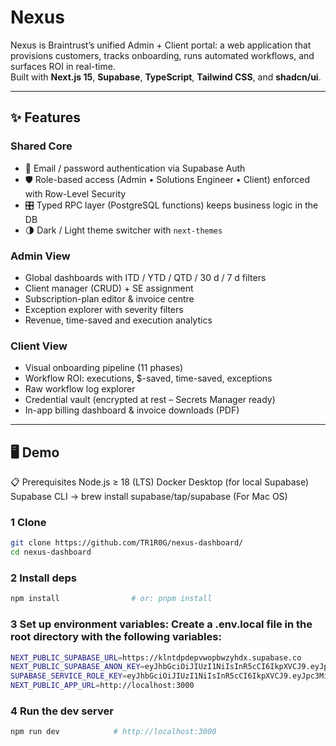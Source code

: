 # Nexus

Nexus is Braintrust’s unified Admin + Client portal: a web application that provisions customers, tracks onboarding, runs automated workflows, and surfaces ROI in real-time.  
Built with **Next.js 15**, **Supabase**, **TypeScript**, **Tailwind CSS**, and **shadcn/ui**.

---

## ✨ Features

### Shared Core  
- 🔐 Email / password authentication via Supabase Auth  
- 🛡️ Role-based access (Admin • Solutions Engineer • Client) enforced with Row-Level Security  
- 🎛️ Typed RPC layer (PostgreSQL functions) keeps business logic in the DB  
- 🌗 Dark / Light theme switcher with `next-themes`  

### Admin View  
- Global dashboards with ITD / YTD / QTD / 30 d / 7 d filters  
- Client manager (CRUD) + SE assignment  
- Subscription-plan editor & invoice centre  
- Exception explorer with severity filters  
- Revenue, time-saved and execution analytics  

### Client View  
- Visual onboarding pipeline (11 phases)  
- Workflow ROI: executions, $-saved, time-saved, exceptions  
- Raw workflow log explorer  
- Credential vault (encrypted at rest – Secrets Manager ready)  
- In-app billing dashboard & invoice downloads (PDF)  

---

## 🖥️ Demo

📋 Prerequisites
Node.js ≥ 18 (LTS)
Docker Desktop (for local Supabase)
Supabase CLI → brew install supabase/tap/supabase (For Mac OS)

### 1 Clone
```bash
git clone https://github.com/TR1R0G/nexus-dashboard/
cd nexus-dashboard
```

### 2 Install deps
```bash
npm install                # or: pnpm install
```

### 3 Set up environment variables: Create a .env.local file in the root directory with the following variables:

```bash
NEXT_PUBLIC_SUPABASE_URL=https://klntdpdepvwopbwzyhdx.supabase.co
NEXT_PUBLIC_SUPABASE_ANON_KEY=eyJhbGciOiJIUzI1NiIsInR5cCI6IkpXVCJ9.eyJpc3MiOiJzdXBhYmFzZSIsInJlZiI6ImtsbnRkcGRlcHZ3b3Bid3p5aGR4Iiwicm9sZSI6ImFub24iLCJpYXQiOjE3NDgxNDEzMjQsImV4cCI6MjA2MzcxNzMyNH0.ufMOZSVwna6q6vXb8oqROCyCcp84l7o8S_TiCV4cBvo
SUPABASE_SERVICE_ROLE_KEY=eyJhbGciOiJIUzI1NiIsInR5cCI6IkpXVCJ9.eyJpc3MiOiJzdXBhYmFzZSIsInJlZiI6ImtsbnRkcGRlcHZ3b3Bid3p5aGR4Iiwicm9sZSI6InNlcnZpY2Vfcm9sZSIsImlhdCI6MTc0ODE0MTMyNCwiZXhwIjoyMDYzNzE3MzI0fQ.DZIq1SIXbPCf1wkXqjg6SjlNDR5yMXeE3sw_DUPK5bI
NEXT_PUBLIC_APP_URL=http://localhost:3000
```

### 4 Run the dev server
```bash
npm run dev            # http://localhost:3000
```
